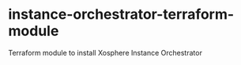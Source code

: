 # instance-orchestrator-terraform-module
Terraform module to install Xosphere Instance Orchestrator
